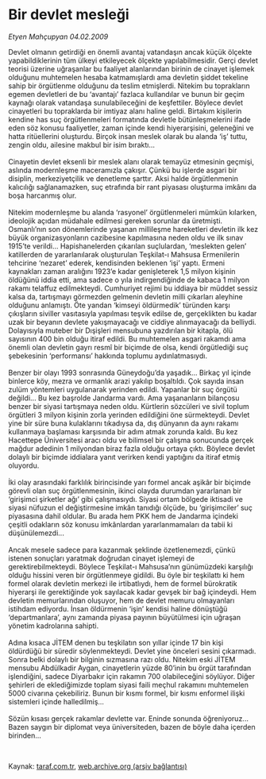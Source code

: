 # Bir devlet mesleği

*Etyen Mahçupyan 04.02.2009*

<div class="taraf_structure_2col_1zq">
<div class="margen_n">



 <p>Devlet olmanın getirdiği en önemli avantaj vatandaşın ancak küçük ölçekte yapabildiklerinin tüm ülkeyi etkileyecek ölçekte yapılabilmesidir. Gerçi devlet teorisi üzerine uğraşanlar bu faaliyet alanlarından birinin de cinayet işlemek olduğunu muhtemelen hesaba katmamışlardı ama devletin şiddet tekeline sahip bir örgütlenme olduğunu da teslim etmişlerdi. Nitekim bu toprakların egemen devletleri de bu ‘avantajı’ fazlaca kullandılar ve bunun bir geçim kaynağı olarak vatandaşa sunulabileceğini de keşfettiler. Böylece devlet cinayetleri bu topraklarda bir imtiyaz alanı haline geldi. Birtakım kişilerin kendine has suç örgütlenmeleri formatında devletle bütünleşmelerini ifade eden söz konusu faaliyetler, zaman içinde kendi hiyerarşisini, geleneğini ve hatta ritüellerini oluşturdu. Birçok insan meslek olarak bu alanda ‘iş’ tuttu, zengin oldu, ailesine makbul bir isim bıraktı... <br/><br/>Cinayetin devlet eksenli bir meslek alanı olarak temayüz etmesinin geçmişi, aslında modernleşme maceramızla çakışır. Çünkü bu işlerde asgari bir disiplin, merkeziyetçilik ve denetleme şarttır. Aksi halde örgütlenmenin kalıcılığı sağlanamazken, suç etrafında bir rant piyasası oluşturma imkânı da boşa harcanmış olur. <br/><br/>Nitekim modernleşme bu alanda ‘rasyonel’ örgütlenmeleri mümkün kılarken, ideolojik açıdan müdahale edilmesi gereken sorunlar da üretmişti. Osmanlı’nın son dönemlerinde yaşanan millileşme hareketleri devletin ilk kez büyük organizasyonların cazibesine kapılmasına neden oldu ve ilk sınav 1915’te verildi... Hapishanelerden çıkarılan suçlulardan, ‘meslekten gelen’ katillerden de yararlanılarak oluşturulan Teşkilat-ı Mahsusa Ermenilerin tehcirine ‘nezaret’ ederek, kendisinden beklenen ‘işi’ yaptı. Ermeni kaynakları zaman aralığını 1923’e kadar genişleterek 1,5 milyon kişinin öldüğünü iddia etti, ama sadece o yıla indirgendiğinde de kabaca 1 milyon rakamı telaffuz edilmekteydi. Cumhuriyet rejimi bu iddiaya bir müddet sessiz kalsa da, tartışmayı görmezden gelmenin devletin milli çıkarları aleyhine olduğunu anlamıştı. Öte yandan ‘kimseyi öldürmedik’ türünden karşı çıkışların siviller vasıtasıyla yapılması teşvik edilse de, gerçeklikten bu kadar uzak bir beyanın devlete yakışmayacağı ve ciddiye alınmayacağı da belliydi. Dolayısıyla muteber bir Dışişleri mensubuna yazdırılan bir kitapla, ölü sayısının 400 bin olduğu itiraf edildi. Bu muhtemelen asgari rakamdı ama önemli olan devletin gayrı resmî bir biçimde de olsa, kendi örgütlediği suç şebekesinin ‘performansı’ hakkında toplumu aydınlatmasıydı. <br/><br/>Benzer bir olayı 1993 sonrasında Güneydoğu’da yaşadık... Birkaç yıl içinde binlerce köy, mezra ve ormanlık arazi yakılıp boşaltıldı. Çok sayıda insan zulüm yöntemleri uygulanarak yerinden edildi. Yapanlar bir suç örgütü değildi... Bu kez başrolde Jandarma vardı. Ama yaşananların bilançosu benzer bir siyasi tartışmaya neden oldu. Kürtlerin sözcüleri ve sivil toplum örgütleri 3 milyon kişinin zorla yerinden edildiğini öne sürmekteydi. Devlet yine bir süre buna kulaklarını tıkadıysa da, dış dünyanın da aynı rakamı kullanmaya başlaması karşısında bir adım atmak zorunda kaldı. Bu kez Hacettepe Üniversitesi aracı oldu ve bilimsel bir çalışma sonucunda gerçek mağdur adedinin 1 milyondan biraz fazla olduğu ortaya çıktı. Böylece devlet dolaylı bir biçimde iddialara yanıt verirken kendi yaptığını da itiraf etmiş oluyordu. <br/><br/>İki olay arasındaki farklılık birincisinde yarı formel ancak aşikâr bir biçimde görevli olan suç örgütlenmesinin, ikinci olayda durumdan yararlanan bir ‘girişimci şirketler ağı’ gibi çalışmasıydı. Siyasi ortam bölgede iktisadi ve siyasi nüfuzun el değiştirmesine imkân tanıdığı ölçüde, bu ‘girişimciler’ suç piyasasına dahil oldular. Bu arada hem PKK hem de Jandarma içindeki çeşitli odakların söz konusu imkânlardan yararlanmamaları da tabii ki düşünülemezdi... <br/><br/>Ancak mesele sadece para kazanmak şeklinde özetlenemezdi, çünkü istenen sonuçları yaratmak doğrudan cinayet işlemeyi de gerektirebilmekteydi. Böylece Teşkilat-ı Mahsusa’nın günümüzdeki karşılığı olduğu hissini veren bir örgütlenmeye gidildi. Bu öyle bir teşkilattı ki hem formel olarak devletin merkezi ile irtibatlıydı, hem de formel bürokratik hiyerarşi ile gerektiğinde yok sayılacak kadar gevşek bir bağ içindeydi. Hem devletin memurlarından oluşuyor, hem de devlet memuru olmayanları istihdam ediyordu. İnsan öldürmenin ‘işin’ kendisi haline dönüştüğü ‘departmanlara’, aynı zamanda piyasa payının büyütülmesi için uğraşan yönetim kadrolarına sahipti. <br/><br/>Adına kısaca JİTEM denen bu teşkilatın son yıllar içinde 17 bin kişi öldürdüğü bir süredir söylenmekteydi. Devlet yine önceleri sesini çıkarmadı. Sonra belki dolaylı bir bilginin sızmasına razı oldu. Nitekim eski JİTEM mensubu Abdülkadir Aygan, cinayetlerin yüzde 80’inin bu örgüt tarafından işlendiğini, sadece Diyarbakır için rakamın 700 olabileceğini söylüyor. Diğer şehirleri de eklediğimizde toplam siyasi faili meçhul rakamını muhtemelen 5000 civarına çekebiliriz. Bunun bir kısmı formel, bir kısmı enformel ilişki sistemleri içinde halledilmiş... <br/><br/>Sözün kısası gerçek rakamlar devlette var. Eninde sonunda öğreniyoruz... Bazen saygın bir diplomat veya üniversiteden, bazen de böyle daha içerden birinden...</p>

<br/>


<div id="taraf_not">
</div>

</div>


</div>

Kaynak: [taraf.com.tr](http://taraf.com.tr:80/makale/3869.htm), [web.archive.org (arşiv bağlantısı)](http://web.archive.org/web/20090227115835/http://taraf.com.tr:80/makale/3869.htm)
